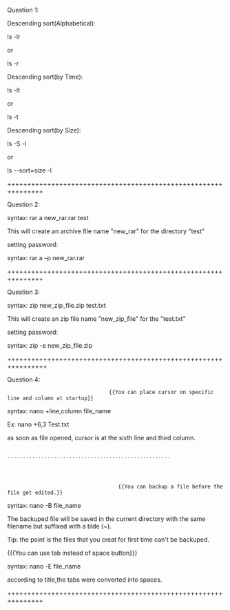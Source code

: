 Question 1:

Descending sort(Alphabetical):


ls -lr


or


ls -r



Descending sort(by Time):


ls -lt


or


ls -t



Descending sort(by Size):


ls -S -l


or


ls --sort=size -l

+++++++++++++++++++++++++++++++++++++++++++++++++++++++++++++++

Question 2:


syntax: rar a new_rar.rar test

This will create an archive file name "new_rar" for the directory "test"

setting password:

syntax: rar a –p new_rar.rar

+++++++++++++++++++++++++++++++++++++++++++++++++++++++++++++++

Question 3:

syntax: zip new_zip_file.zip test.txt

This will create an zip file name "new_zip_file" for the "test.txt"

setting password:

syntax: zip -e new_zip_file.zip

++++++++++++++++++++++++++++++++++++++++++++++++++++++++++++++++

Question 4:

                                     {{You can place cursor on specific line and column at startup}}

syntax: nano +line,column file_name

Ex: nano +6,3 Test.txt

as soon as file opened, cursor is at the sixth line and third column.


                                 .....................................................




                                        {{You can backup a file before the file get edited.}}

syntax: nano -B file_name

The backuped file will be saved in the current directory with the same filename but suffixed with a tilde (~).


Tip:
the point is the files that you creat for first time can't be backuped.


{{{You can use tab instead of space button}}}

syntax:  nano -E file_name

according to title,the tabs were converted into spaces.

+++++++++++++++++++++++++++++++++++++++++++++++++++++++++++++++









